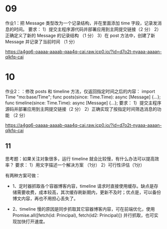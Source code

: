 # 09
作业1：把 Message 类型改为一个记录结构，并在里面添加 time 字段，记录发消息的时间。
要求：
1）提交主程序源代码并部署应用到主网提交链接（2 分）
2）正确定义了新的 Message 的记录结构 （1 分）
3）在 post 方法中，创建了新 Message 并记录了当前时间 （1 分）

<https://a4gq6-oaaaa-aaaab-qaa4q-cai.raw.icp0.io/?id=d7o2t-nyaaa-aaaan-qlkfq-cai>

# 10

作业2：：修改 posts 和 timeline 方法，仅返回指定时间之后的内容：
import Time "mo:base/Time";
func posts(since: Time.Time): async [Message] {…};
func timeline(since: Time.Time): async [Message] {…};
要求：
1）提交主程序源码并部署应用到主网提交链接（2 分）
2）正确实现了按指定时间筛选消息的功能 （2 分）

<https://a4gq6-oaaaa-aaaab-qaa4q-cai.raw.icp0.io/?id=d7o2t-nyaaa-aaaan-qlkfq-cai>

## 11
思考题：如果关注对象很多，运行 timeline 就会比较慢，有什么办法可以提高效率？
要求：
1）用文字描述一个解决方案 （1分）
2）可行性评估（1分）


有两种方案可做：

- 1、定时器抓取各个容器博客内容，timeline 请求时直接使用缓存。缺点是存储需要收费，成本较高，其次缓存刷新期内，更新不及时；优点是，可以备份博文内容，再也不用担心丢失了。

- 2、timeline 慢的原因是同步抓取其它容器博客内容，可在前端优化，使用 Promise.all([fetch(id: Principal), fetch(id2: Principal)]) 并行抓取，也可实现加快打开速度。